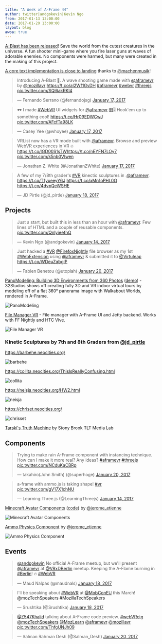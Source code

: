 ```yaml
---
title: "A Week of A-Frame 44"
author: twitter|andgokevin|Kevin Ngo
from: 2017-01-13 13:00:00
date: 2017-01-20 13:00:00
layout: blog
awoa: true
---
```


<script async src="//platform.twitter.com/widgets.js" charset="utf-8"></script>

[A-Blast has been released](https://blog.mozvr.com/a-blast/)! Save the world
from the cutest creatures in the universe. A fun shooter mini-game where you
fire laser guns at waves of adorable enemies. No components were harmed, but
many were created in the making of this project.

[A core text implementation is close to
landing](https://github.com/aframevr/aframe/pull/2200) thanks to
[@machenmusik](https://twitter.com/machenmusik)!

<div class="tweets tweets-feature">
<blockquote class="twitter-tweet"><p lang="en" dir="ltr">Introducing A-Blast 👾. A wave shooting game made with <a href="https://twitter.com/aframevr">@aframevr</a> by <a href="https://twitter.com/mozillavr">@mozillavr</a> <a href="https://t.co/aI2Wf1GvDH">https://t.co/aI2Wf1GvDH</a> <a href="https://twitter.com/hashtag/aframevr?src=hash">#aframevr</a> <a href="https://twitter.com/hashtag/webvr?src=hash">#webvr</a> <a href="https://twitter.com/hashtag/threejs?src=hash">#threejs</a> <a href="https://t.co/SQl6akRKl4">pic.twitter.com/SQl6akRKl4</a></p>&mdash; Fernando Serrano (@fernandojsg) <a href="https://twitter.com/fernandojsg/status/821471460871041024">January 17, 2017</a></blockquote>

<blockquote class="twitter-tweet"><p lang="en" dir="ltr">🕶️ I made <a href="https://twitter.com/hashtag/WebVR?src=hash">#WebVR</a> UI widgets for <a href="https://twitter.com/aframevr">@aframevr</a> 🎛️🎚️  Hook&#39;em up to something cool!  <a href="https://t.co/Hr09EDWCwJ">https://t.co/Hr09EDWCwJ</a> <a href="https://t.co/AFcfTa98LK">pic.twitter.com/AFcfTa98LK</a></p>&mdash; Casey Yee (@whoyee) <a href="https://twitter.com/whoyee/status/821271916451229697">January 17, 2017</a></blockquote>

<blockquote class="twitter-tweet"><p lang="en" dir="ltr">VRList now has a VR mode built with <a href="https://twitter.com/aframevr">@aframevr</a>. Browse and preview WebVR experiences in VR 🔥<a href="https://t.co/lGD00S1sTW">https://t.co/lGD00S1sTW</a><a href="https://t.co/nEYFN7LOy7">https://t.co/nEYFN7LOy7</a> <a href="https://t.co/k5nb0VIwen">pic.twitter.com/k5nb0VIwen</a></p>&mdash; Jonathan Z. White (@JonathanZWhite) <a href="https://twitter.com/JonathanZWhite/status/821373074796937216">January 17, 2017</a></blockquote>


<blockquote class="twitter-tweet" data-lang="en"><p lang="en" dir="ltr">A few of my 7/8th grader&#39;s <a href="https://twitter.com/hashtag/VR?src=hash">#VR</a> kinectic sculptures in .<a href="https://twitter.com/aframevr">@aframevr</a>.  <a href="https://t.co/T1yueeyY6J">https://t.co/T1yueeyY6J</a> <a href="https://t.co/xMn1oPHL0O">https://t.co/xMn1oPHL0O</a> <a href="https://t.co/4dvpQeWSHE">https://t.co/4dvpQeWSHE</a></p>&mdash; JD Pirtle (@jd_pirtle) <a href="https://twitter.com/jd_pirtle/status/821523376481177600">January 18, 2017</a></blockquote>
</div>

<!-- more -->

## Projects

<div class="tweets">
<blockquote class="twitter-tweet"><p lang="en" dir="ltr">Just a start, but built this in less than an hour with <a href="https://twitter.com/aframevr">@aframevr</a>. Few lines of HTML and a couple of reusable components. <a href="https://t.co/QnIyieefnQ">pic.twitter.com/QnIyieefnQ</a></p>&mdash; Kevin Ngo (@andgokevin) <a href="https://twitter.com/andgokevin/status/820218171722330112">January 14, 2017</a></blockquote>

<blockquote class="twitter-tweet" data-lang="en"><p lang="en" dir="ltr">Just hacked a <a href="https://twitter.com/hashtag/VR?src=hash">#VR</a> <a href="https://twitter.com/FirefoxNightly">@FirefoxNightly</a> file browser as my 1st <a href="https://twitter.com/hashtag/WebExtension?src=hash">#WebExtension</a> using <a href="https://twitter.com/aframevr">@aframevr</a> &amp; submitted it to <a href="https://twitter.com/Virtuleap">@Virtuleap</a> <a href="https://t.co/WDeuZqbglP">https://t.co/WDeuZqbglP</a></p>&mdash; Fabien Benetou (@utopiah) <a href="https://twitter.com/utopiah/status/822434212368289792">January 20, 2017</a></blockquote>

</div>

[PanoModeling: Building 3D Environments from 360 Photos](http://32studios.magichandsrepair.com/designstudio/2017/01/360-panorama-to-3d/) ([demo](http://32studios.magichandsrepair.com/browsertour/condo/)) - 32Studios shows off creating fully 3D and VR indoor virtual tours by modeling off of a flat 360&deg; panorama image with Walkabout Worlds, rendered in A-Frame.

![PanoModeling](https://cloud.githubusercontent.com/assets/674727/22147867/c46f14ea-debf-11e6-9c43-e2222345a8a0.png)


[File Manager VR](https://github.com/jhspetersson/filemanager-vr) - File
manager with A-Frame UI and Jetty backend. Works with FF Nightly and HTC Vive.

![File Manager VR](https://cloud.githubusercontent.com/assets/674727/22148462/1050b136-dec3-11e6-9388-4faa0c0bc62e.png)

### Kinetic Sculptures by 7th and 8th Graders from [@jd_pirtle](https://twitter.com/jd_pirtle)

https://barbehe.neocities.org/

![barbehe](https://cloud.githubusercontent.com/assets/674727/22148600/e629cb62-dec3-11e6-9ed0-2f9a2788357e.gif)

https://collita.neocities.org/ThisIsReallyConfusing.html

![collita](https://cloud.githubusercontent.com/assets/674727/22148599/e6294f70-dec3-11e6-8bec-5f0fe078db20.gif)

https://neisja.neocities.org/HW2.html

![neisja](https://cloud.githubusercontent.com/assets/674727/22148601/e62a5064-dec3-11e6-941c-5daccaae9d27.gif)

https://chriset.neocities.org/

![chrisset](https://cloud.githubusercontent.com/assets/674727/22152575/6724a7e6-ded8-11e6-9c73-d9c572dc8d9a.gif)


[Tarski's Truth Machine](https://apps.tlt.stonybrook.edu/tarski/) by Stony Brook TLT Media Lab

## Components

<div class="tweets">
<blockquote class="twitter-tweet"><p lang="en" dir="ltr">Trying to make rain A-Frame component with instancing technique. How can I make it more real? Any ideas? <a href="https://twitter.com/hashtag/aframevr?src=hash">#aframevr</a> <a href="https://twitter.com/hashtag/threejs?src=hash">#threejs</a> <a href="https://t.co/NCduKaCBRp">pic.twitter.com/NCduKaCBRp</a></p>&mdash; takahiro(John Smith) (@superhoge) <a href="https://twitter.com/superhoge/status/822290100310577155">January 20, 2017</a></blockquote>

<blockquote class="twitter-tweet"><p lang="en" dir="ltr">a-frame with ammo.js is taking shape! <a href="https://twitter.com/hashtag/vr?src=hash">#vr</a> <a href="https://t.co/gV17X1chNU">pic.twitter.com/gV17X1chNU</a></p>&mdash; Learning Three.js (@LearningThreejs) <a href="https://twitter.com/LearningThreejs/status/820307315836461056">January 14, 2017</a></blockquote>
</div>

[Minecraft Avatar Components](https://jeromeetienne.github.io/threex.minecraft/a-frame/examples/aframe-minecraft.html) ([code](https://jeromeetienne.github.io/threex.minecraft/)) by [@jerome_etienne](https://twitter.com/jerome_etienne)

![Minecraft Avatar Components](https://cloud.githubusercontent.com/assets/674727/22146783/b6647872-deba-11e6-88fc-da87360d2333.gif)


[Ammo Physics Component](https://jeromeetienne.github.io/threex.ammo/) by [@jerome_etienne](https://twitter.com/jerome_etienne)

![Ammo Physics Component](https://cloud.githubusercontent.com/assets/674727/22148407/c32ba046-dec2-11e6-84f6-86c3cbc30ff4.gif)

## Events

<div class="tweets">
<blockquote class="twitter-tweet"><p lang="en" dir="ltr"><a href="https://twitter.com/andgokevin">@andgokevin</a> No official A-Frame meetup, but we&#39;ll present <a href="https://twitter.com/aframevr">@aframevr</a> at <a href="https://twitter.com/VRxDBerlin">@VRxDBerlin</a> meetup. Keeping the A-Flame burning in <a href="https://twitter.com/hashtag/Berlin?src=hash">#Berlin</a>! 🔥 <a href="https://twitter.com/hashtag/WebVR?src=hash">#WebVR</a></p>&mdash; Maud Nalpas (@maudnals) <a href="https://twitter.com/maudnals/status/821602282332684288">January 18, 2017</a></blockquote>

<blockquote class="twitter-tweet"><p lang="en" dir="ltr">I&#39;ll be speaking about <a href="https://twitter.com/hashtag/WebVR?src=hash">#WebVR</a> at  <a href="https://twitter.com/MobConEU">@MobConEU</a> this March! <a href="https://twitter.com/mozTechSpeakers">@mozTechSpeakers</a> <a href="https://twitter.com/hashtag/MozillaTechSpeakers?src=hash">#MozillaTechSpeakers</a></p>&mdash; Srushtika (@Srushtika) <a href="https://twitter.com/Srushtika/status/821621540525658114">January 18, 2017</a></blockquote>

<blockquote class="twitter-tweet"><p lang="en" dir="ltr"><a href="https://twitter.com/Z547Khalid">@Z547Khalid</a> talking about A-Frame code preview. <a href="https://twitter.com/hashtag/webVRctg?src=hash">#webVRctg</a> <a href="https://twitter.com/mozTechSpeakers">@mozTechSpeakers</a> <a href="https://twitter.com/MozLearn">@MozLearn</a> <a href="https://twitter.com/aframevr">@aframevr</a> <a href="https://twitter.com/mozillavr">@mozillavr</a> <a href="https://t.co/ThfgUNJh09">pic.twitter.com/ThfgUNJh09</a></p>&mdash; Salman Rahman Desh (@Salman_Desh) <a href="https://twitter.com/Salman_Desh/status/822320593554927616">January 20, 2017</a></blockquote>

</div>
